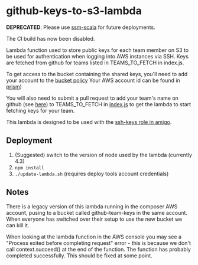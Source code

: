 github-keys-to-s3-lambda
========================

**DEPRECATED**: Please use [ssm-scala](https://github.com/guardian/ssm-scala) for future deployments.

The CI build has now been disabled.


Lambda function used to store public keys for each team member on S3 to be
used for authentication when logging into AWS instances via SSH. Keys are
fetched from github for teams listed in TEAMS_TO_FETCH in index.js.

To get access to the bucket containing the shared keys, you'll need to add your
account to the [bucket policy](https://github.com/guardian/deploy-tools-platform/tree/master/cloudformation/github-public-keys-bucket.yaml)
Your AWS account id can be found in [prism](http://prism.gutools.co.uk/sources))

You will also need to submit a pull request to add your team's name on github (see 
[here](https://github.com/orgs/guardian/teams)) to TEAMS_TO_FETCH in
[index.js](https://github.com/guardian/github-keys-to-s3-lambda/blob/master/index.js)
to get the lambda to start fetching keys for your team.

This lambda is designed to be used with the [ssh-keys role in amigo](https://amigo.gutools.co.uk/roles#s3-ssh-keys).

Deployment
-----

1. (Suggested) switch to the version of node used by the lambda (currently 4.3)
2. `npm install`
3. `./update-lambda.sh` (requires deploy tools account credentials)

Notes
-----
There is a legacy version of this lambda running in the composer AWS account, pusing to a bucket called github-team-keys in the same account. When everyone has switched over their setup to use the new bucket we can kill it. 

When looking at the lambda function in the AWS console you may see a
"Process exited before completing request" error - this is because we don't call
context.succeed() at the end of the function. The function has probably completed
successfully. This should be fixed at some point.

